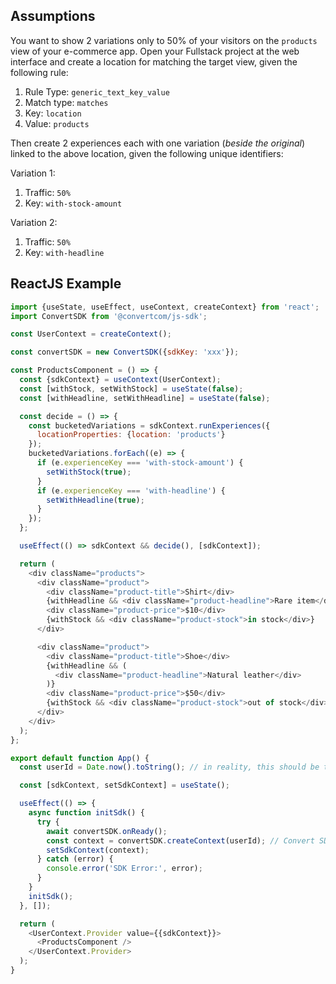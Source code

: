 ## Assumptions

You want to show 2 variations only to 50% of your visitors on the `products` view of your e-commerce app.
Open your Fullstack project at the web interface and create a location for matching the target view, given the following rule:

1. Rule Type: `generic_text_key_value`
2. Match type: `matches`
3. Key: `location`
4. Value: `products`

Then create 2 experiences each with one variation (_beside the original_) linked to the above location, given the following unique identifiers:

Variation 1:

1. Traffic: `50%`
2. Key: `with-stock-amount`

Variation 2:

1. Traffic: `50%`
2. Key: `with-headline`

## ReactJS Example

```javascript
import {useState, useEffect, useContext, createContext} from 'react';
import ConvertSDK from '@convertcom/js-sdk';

const UserContext = createContext();

const convertSDK = new ConvertSDK({sdkKey: 'xxx'});

const ProductsComponent = () => {
  const {sdkContext} = useContext(UserContext);
  const [withStock, setWithStock] = useState(false);
  const [withHeadline, setWithHeadline] = useState(false);

  const decide = () => {
    const bucketedVariations = sdkContext.runExperiences({
      locationProperties: {location: 'products'}
    });
    bucketedVariations.forEach((e) => {
      if (e.experienceKey === 'with-stock-amount') {
        setWithStock(true);
      }
      if (e.experienceKey === 'with-headline') {
        setWithHeadline(true);
      }
    });
  };

  useEffect(() => sdkContext && decide(), [sdkContext]);

  return (
    <div className="products">
      <div className="product">
        <div className="product-title">Shirt</div>
        {withHeadline && <div className="product-headline">Rare item</div>}
        <div className="product-price">$10</div>
        {withStock && <div className="product-stock">in stock</div>}
      </div>

      <div className="product">
        <div className="product-title">Shoe</div>
        {withHeadline && (
          <div className="product-headline">Natural leather</div>
        )}
        <div className="product-price">$50</div>
        {withStock && <div className="product-stock">out of stock</div>}
      </div>
    </div>
  );
};

export default function App() {
  const userId = Date.now().toString(); // in reality, this should be the visitor ID. Fur example: email, username, GUID, .. etc.

  const [sdkContext, setSdkContext] = useState();

  useEffect(() => {
    async function initSdk() {
      try {
        await convertSDK.onReady();
        const context = convertSDK.createContext(userId); // Convert SDK context needs to be created only once, hence the use of React Context below.
        setSdkContext(context);
      } catch (error) {
        console.error('SDK Error:', error);
      }
    }
    initSdk();
  }, []);

  return (
    <UserContext.Provider value={{sdkContext}}>
      <ProductsComponent />
    </UserContext.Provider>
  );
}
```
